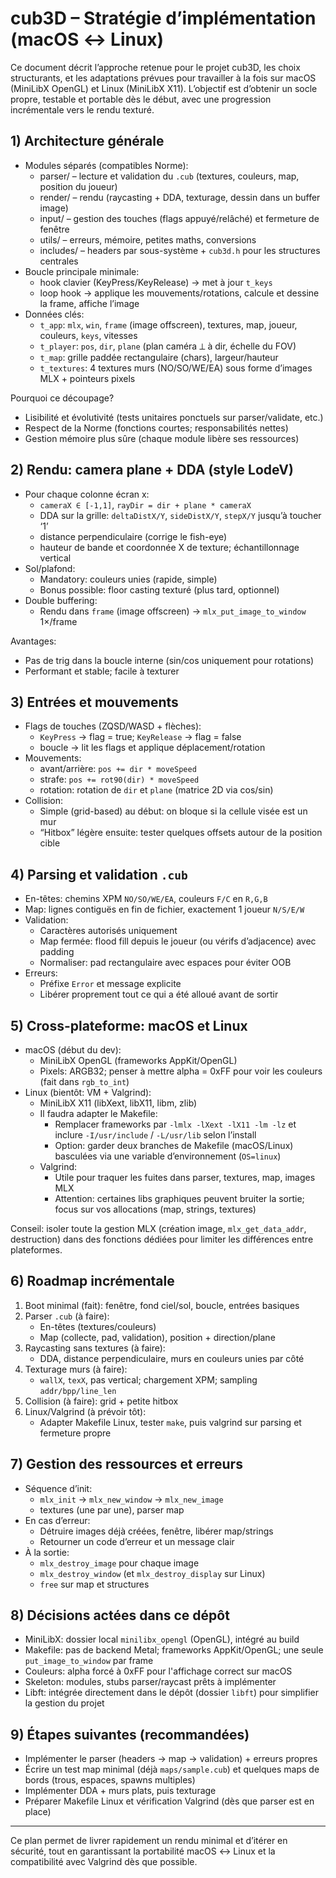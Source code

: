 # cub3D – Stratégie d’implémentation (macOS ↔ Linux)

Ce document décrit l’approche retenue pour le projet cub3D, les choix structurants, et les adaptations prévues pour travailler à la fois sur macOS (MiniLibX OpenGL) et Linux (MiniLibX X11). L’objectif est d’obtenir un socle propre, testable et portable dès le début, avec une progression incrémentale vers le rendu texturé.

## 1) Architecture générale

- Modules séparés (compatibles Norme):
  - parser/ – lecture et validation du `.cub` (textures, couleurs, map, position du joueur)
  - render/ – rendu (raycasting + DDA, texturage, dessin dans un buffer image)
  - input/ – gestion des touches (flags appuyé/relâché) et fermeture de fenêtre
  - utils/ – erreurs, mémoire, petites maths, conversions
  - includes/ – headers par sous-système + `cub3d.h` pour les structures centrales
- Boucle principale minimale:
  - hook clavier (KeyPress/KeyRelease) → met à jour `t_keys`
  - loop hook → applique les mouvements/rotations, calcule et dessine la frame, affiche l’image
- Données clés:
  - `t_app`: `mlx`, `win`, `frame` (image offscreen), textures, map, joueur, couleurs, `keys`, vitesses
  - `t_player`: `pos`, `dir`, `plane` (plan caméra ⟂ à dir, échelle du FOV)
  - `t_map`: grille paddée rectangulaire (chars), largeur/hauteur
  - `t_textures`: 4 textures murs (NO/SO/WE/EA) sous forme d’images MLX + pointeurs pixels

Pourquoi ce découpage?

- Lisibilité et évolutivité (tests unitaires ponctuels sur parser/validate, etc.)
- Respect de la Norme (fonctions courtes; responsabilités nettes)
- Gestion mémoire plus sûre (chaque module libère ses ressources)

## 2) Rendu: camera plane + DDA (style LodeV)

- Pour chaque colonne écran x:
  - `cameraX ∈ [-1,1]`, `rayDir = dir + plane * cameraX`
  - DDA sur la grille: `deltaDistX/Y`, `sideDistX/Y`, `stepX/Y` jusqu’à toucher ‘1’
  - distance perpendiculaire (corrige le fish-eye)
  - hauteur de bande et coordonnée X de texture; échantillonnage vertical
- Sol/plafond:
  - Mandatory: couleurs unies (rapide, simple)
  - Bonus possible: floor casting texturé (plus tard, optionnel)
- Double buffering:
  - Rendu dans `frame` (image offscreen) → `mlx_put_image_to_window` 1×/frame

Avantages:

- Pas de trig dans la boucle interne (sin/cos uniquement pour rotations)
- Performant et stable; facile à texturer

## 3) Entrées et mouvements

- Flags de touches (ZQSD/WASD + flèches):
  - `KeyPress` → flag = true; `KeyRelease` → flag = false
  - boucle → lit les flags et applique déplacement/rotation
- Mouvements:
  - avant/arrière: `pos += dir * moveSpeed`
  - strafe: `pos += rot90(dir) * moveSpeed`
  - rotation: rotation de `dir` et `plane` (matrice 2D via cos/sin)
- Collision:
  - Simple (grid-based) au début: on bloque si la cellule visée est un mur
  - “Hitbox” légère ensuite: tester quelques offsets autour de la position cible

## 4) Parsing et validation `.cub`

- En-têtes: chemins XPM `NO/SO/WE/EA`, couleurs `F/C` en `R,G,B`
- Map: lignes contiguës en fin de fichier, exactement 1 joueur `N/S/E/W`
- Validation:
  - Caractères autorisés uniquement
  - Map fermée: flood fill depuis le joueur (ou vérifs d’adjacence) avec padding
  - Normaliser: pad rectangulaire avec espaces pour éviter OOB
- Erreurs:
  - Préfixe `Error` et message explicite
  - Libérer proprement tout ce qui a été alloué avant de sortir

## 5) Cross-plateforme: macOS et Linux

- macOS (début du dev):
  - MiniLibX OpenGL (frameworks AppKit/OpenGL)
  - Pixels: ARGB32; penser à mettre alpha = 0xFF pour voir les couleurs (fait dans `rgb_to_int`)
- Linux (bientôt: VM + Valgrind):
  - MiniLibX X11 (libXext, libX11, libm, zlib)
  - Il faudra adapter le Makefile:
    - Remplacer frameworks par `-lmlx -lXext -lX11 -lm -lz` et inclure `-I/usr/include` / `-L/usr/lib` selon l’install
    - Option: garder deux branches de Makefile (macOS/Linux) basculées via une variable d’environnement (`OS=linux`)
  - Valgrind:
    - Utile pour traquer les fuites dans parser, textures, map, images MLX
    - Attention: certaines libs graphiques peuvent bruiter la sortie; focus sur vos allocations (map, strings, textures)

Conseil: isoler toute la gestion MLX (création image, `mlx_get_data_addr`, destruction) dans des fonctions dédiées pour limiter les différences entre plateformes.

## 6) Roadmap incrémentale

1. Boot minimal (fait): fenêtre, fond ciel/sol, boucle, entrées basiques
2. Parser `.cub` (à faire):
   - En-têtes (textures/couleurs)
   - Map (collecte, pad, validation), position + direction/plane
3. Raycasting sans textures (à faire):
   - DDA, distance perpendiculaire, murs en couleurs unies par côté
4. Texturage murs (à faire):
   - `wallX`, `texX`, pas vertical; chargement XPM; sampling `addr/bpp/line_len`
5. Collision (à faire): grid + petite hitbox
6. Linux/Valgrind (à prévoir tôt):
   - Adapter Makefile Linux, tester `make`, puis valgrind sur parsing et fermeture propre

## 7) Gestion des ressources et erreurs

- Séquence d’init:
  - `mlx_init` → `mlx_new_window` → `mlx_new_image`
  - textures (une par une), parser map
- En cas d’erreur:
  - Détruire images déjà créées, fenêtre, libérer map/strings
  - Retourner un code d’erreur et un message clair
- À la sortie:
  - `mlx_destroy_image` pour chaque image
  - `mlx_destroy_window` (et `mlx_destroy_display` sur Linux)
  - `free` sur map et structures

## 8) Décisions actées dans ce dépôt

- MiniLibX: dossier local `minilibx_opengl` (OpenGL), intégré au build
- Makefile: pas de backend Metal; frameworks AppKit/OpenGL; une seule `put_image_to_window` par frame
- Couleurs: alpha forcé à 0xFF pour l'affichage correct sur macOS
- Skeleton: modules, stubs parser/raycast prêts à implémenter
- Libft: intégrée directement dans le dépôt (dossier `libft`) pour simplifier la gestion du projet

## 9) Étapes suivantes (recommandées)

- Implémenter le parser (headers → map → validation) + erreurs propres
- Écrire un test map minimal (déjà `maps/sample.cub`) et quelques maps de bords (trous, espaces, spawns multiples)
- Implémenter DDA + murs plats, puis texturage
- Préparer Makefile Linux et vérification Valgrind (dès que parser est en place)

---

Ce plan permet de livrer rapidement un rendu minimal et d’itérer en sécurité, tout en garantissant la portabilité macOS ↔ Linux et la compatibilité avec Valgrind dès que possible.

